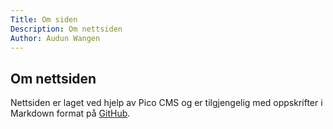 ```yaml
---
Title: Om siden
Description: Om nettsiden
Author: Audun Wangen
---
```


## Om nettsiden

Nettsiden er laget ved hjelp av Pico CMS og er tilgjengelig med oppskrifter i Markdown format på [GitHub](https://github.com/AudunWangen/pico-recipe).


